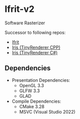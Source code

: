 # Ifrit-v2

Software Rasterizer 

Successor to following repos:
 - [Ifrit](https://github.com/Aeroraven/Ifrit)
 - [Iris (TinyRenderer CPP)](https://github.com/Aeroraven/Stargazer/tree/main/ComputerGraphics/Iris)
 - [Iris (TinyRenderer C#)](https://github.com/Aeroraven/Stargazer/tree/main/ComputerGraphics/TinyRenderer)

## Dependencies
- Presentation Dependencies:
	- OpenGL 3.3
	- GLFW 3.3
	- GLAD
- Compile Dependencies:
	- CMake 3.28
	- MSVC (Visual Studio 2022)